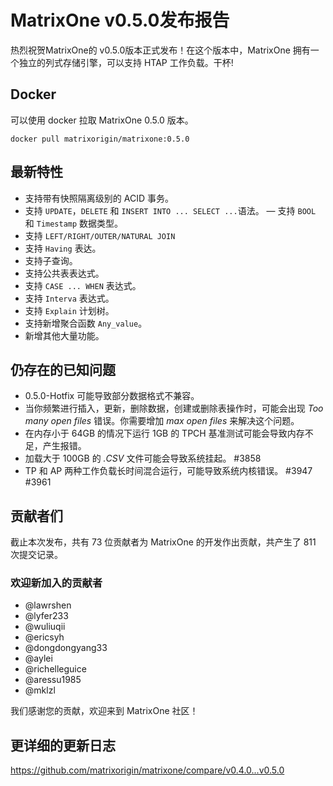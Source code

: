 # **MatrixOne v0.5.0发布报告**

热烈祝贺MatrixOne的 v0.5.0版本正式发布！在这个版本中，MatrixOne 拥有一个独立的列式存储引擎，可以支持 HTAP 工作负载。干杯!

## Docker

可以使用 docker 拉取 MatrixOne 0.5.0 版本。

```
docker pull matrixorigin/matrixone:0.5.0
```

## 最新特性

- 支持带有快照隔离级别的 ACID 事务。
- 支持 `UPDATE`，`DELETE` 和 `INSERT INTO ... SELECT ...`语法。
  — 支持 `BOOL` 和 `Timestamp` 数据类型。
- 支持 `LEFT/RIGHT/OUTER/NATURAL JOIN`
- 支持 `Having` 表达。
- 支持子查询。
- 支持公共表表达式。
- 支持 `CASE ... WHEN` 表达式。
- 支持 `Interva` 表达式。
- 支持 `Explain` 计划树。
- 支持新增聚合函数 `Any_value`。
- 新增其他大量功能。

## 仍存在的已知问题

- 0.5.0-Hotfix 可能导致部分数据格式不兼容。
- 当你频繁进行插入，更新，删除数据，创建或删除表操作时，可能会出现 *Too many open files* 错误。你需要增加 *max open files* 来解决这个问题。
- 在内存小于 64GB 的情况下运行 1GB 的 TPCH 基准测试可能会导致内存不足，产生报错。
- 加载大于 100GB 的 *.CSV* 文件可能会导致系统挂起。 #3858
- TP 和 AP 两种工作负载长时间混合运行，可能导致系统内核错误。 #3947 #3961

## 贡献者们

截止本次发布，共有 73 位贡献者为 MatrixOne 的开发作出贡献，共产生了 811 次提交记录。

### 欢迎新加入的贡献者

* @lawrshen
* @lyfer233
* @wuliuqii
* @ericsyh
* @dongdongyang33
* @aylei
* @richelleguice
* @aressu1985
* @mklzl

我们感谢您的贡献，欢迎来到 MatrixOne 社区！

## 更详细的更新日志

<https://github.com/matrixorigin/matrixone/compare/v0.4.0...v0.5.0>

